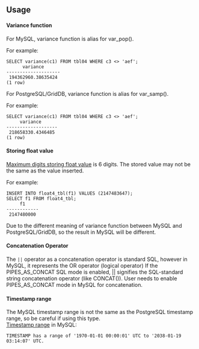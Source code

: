 Usage
-----------
#### Variance function
For MySQL, variance function is alias for var_pop().

For example:

```
SELECT variance(c1) FROM tbl04 WHERE c3 <> 'aef';
      variance      
--------------------
 194362960.38635424
(1 row)
```

For PostgreSQL/GridDB, variance function is alias for var_samp().

For example:
```
SELECT variance(c1) FROM tbl04 WHERE c3 <> 'aef';
     variance      
-------------------
 218658330.4346485
(1 row)
```

#### Storing float value
[Maximum digits storing float value](https://bugs.mysql.com/bug.php?id=87794) is 6 digits. The stored value may not be the same as the value inserted.

For example:
```
INSERT INTO float4_tbl(f1) VALUES (2147483647);
SELECT f1 FROM float4_tbl;
     f1       
------------
 2147480000
```

Due to the different meaning of variance function between MySQL and PostgreSQL/GridDB, so the result in MySQL will be different.

#### Concatenation Operator
The `||` operator as a concatenation operator is standard SQL, however in MySQL, it represents the OR operator (logical operator)
If the PIPES_AS_CONCAT SQL mode is enabled, || signifies the SQL-standard string concatenation operator (like CONCAT()).
User needs to enable PIPES_AS_CONCAT mode in MySQL for concatenation.

#### Timestamp range
The MySQL timestamp range is not the same as the PostgreSQL timestamp range, so be careful if using this type.   
[Timestamp range](https://dev.mysql.com/doc/refman/8.0/en/datetime.html) in MySQL:
```
TIMESTAMP has a range of '1970-01-01 00:00:01' UTC to '2038-01-19 03:14:07' UTC.
```
